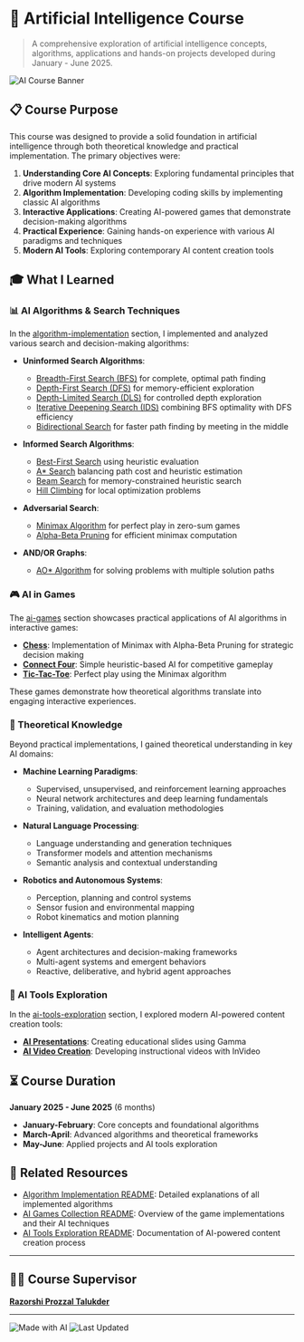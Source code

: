 # 🤖 Artificial Intelligence Course

> A comprehensive exploration of artificial intelligence concepts, algorithms, applications and hands-on projects developed during January - June 2025.

![AI Course Banner](https://img.shields.io/badge/AI%20Course-2025-blue?style=for-the-badge&logo=robot)

## 📋 Course Purpose

This course was designed to provide a solid foundation in artificial intelligence through both theoretical knowledge and practical implementation. The primary objectives were:

1. **Understanding Core AI Concepts**: Exploring fundamental principles that drive modern AI systems
2. **Algorithm Implementation**: Developing coding skills by implementing classic AI algorithms
3. **Interactive Applications**: Creating AI-powered games that demonstrate decision-making algorithms
4. **Practical Experience**: Gaining hands-on experience with various AI paradigms and techniques
5. **Modern AI Tools**: Exploring contemporary AI content creation tools

## 🎓 What I Learned

### 📊 AI Algorithms & Search Techniques

In the [algorithm-implementation](./algorithm-implementation) section, I implemented and analyzed various search and decision-making algorithms:

- **Uninformed Search Algorithms**: 
  - [Breadth-First Search (BFS)](./algorithm-implementation/BFS) for complete, optimal path finding
  - [Depth-First Search (DFS)](./algorithm-implementation/DFS) for memory-efficient exploration
  - [Depth-Limited Search (DLS)](./algorithm-implementation/DLS) for controlled depth exploration
  - [Iterative Deepening Search (IDS)](./algorithm-implementation/Iterative-Deepening-Search) combining BFS optimality with DFS efficiency
  - [Bidirectional Search](./algorithm-implementation/Bi-Directional%20Search) for faster path finding by meeting in the middle

- **Informed Search Algorithms**: 
  - [Best-First Search](./algorithm-implementation/Best-First-Search) using heuristic evaluation
  - [A* Search](./algorithm-implementation/A-star) balancing path cost and heuristic estimation
  - [Beam Search](./algorithm-implementation/Beam-Search) for memory-constrained heuristic search
  - [Hill Climbing](./algorithm-implementation/Hill-Climb) for local optimization problems

- **Adversarial Search**: 
  - [Minimax Algorithm](./algorithm-implementation/Min-Max) for perfect play in zero-sum games
  - [Alpha-Beta Pruning](./algorithm-implementation/Alpha-Beta-Prunning) for efficient minimax computation

- **AND/OR Graphs**:
  - [AO* Algorithm](./algorithm-implementation/AO-star) for solving problems with multiple solution paths

### 🎮 AI in Games

The [ai-games](./ai-games) section showcases practical applications of AI algorithms in interactive games:

- **[Chess](./ai-games/Chess)**: Implementation of Minimax with Alpha-Beta Pruning for strategic decision making
- **[Connect Four](./ai-games/Connect-Four)**: Simple heuristic-based AI for competitive gameplay
- **[Tic-Tac-Toe](./ai-games/Tic-Tac-Toe)**: Perfect play using the Minimax algorithm

These games demonstrate how theoretical algorithms translate into engaging interactive experiences.

### 🧠 Theoretical Knowledge

Beyond practical implementations, I gained theoretical understanding in key AI domains:

- **Machine Learning Paradigms**: 
  - Supervised, unsupervised, and reinforcement learning approaches
  - Neural network architectures and deep learning fundamentals
  - Training, validation, and evaluation methodologies

- **Natural Language Processing**: 
  - Language understanding and generation techniques
  - Transformer models and attention mechanisms
  - Semantic analysis and contextual understanding

- **Robotics and Autonomous Systems**:
  - Perception, planning and control systems
  - Sensor fusion and environmental mapping
  - Robot kinematics and motion planning

- **Intelligent Agents**:
  - Agent architectures and decision-making frameworks
  - Multi-agent systems and emergent behaviors
  - Reactive, deliberative, and hybrid agent approaches

### 🔧 AI Tools Exploration

In the [ai-tools-exploration](./ai-tools-exploration) section, I explored modern AI-powered content creation tools:

- **[AI Presentations](./ai-tools-exploration/ai-course-presentation)**: Creating educational slides using Gamma
- **[AI Video Creation](./ai-tools-exploration/ai-course-video)**: Developing instructional videos with InVideo

## ⏳ Course Duration

**January 2025 - June 2025** (6 months)

- **January-February**: Core concepts and foundational algorithms
- **March-April**: Advanced algorithms and theoretical frameworks
- **May-June**: Applied projects and AI tools exploration

## 🔗 Related Resources

- [Algorithm Implementation README](./algorithm-implementation/README.md): Detailed explanations of all implemented algorithms
- [AI Games Collection README](./ai-games/README.md): Overview of the game implementations and their AI techniques
- [AI Tools Exploration README](./ai-tools-exploration/README.md): Documentation of AI-powered content creation process

---

## 👨‍🏫 Course Supervisor

**[Razorshi Prozzal Talukder](https://www.linkedin.com/in/razorshi-talukder-141425198/)**

---

![Made with AI](https://img.shields.io/badge/Made%20with-AI-green?style=flat-square)
![Last Updated](https://img.shields.io/badge/Last%20Updated-July%202025-lightgrey?style=flat-square)
